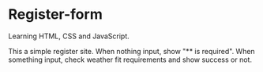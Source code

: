 # Register-form
Learning HTML, CSS and JavaScript.

This a simple register site. When nothing input, show "** is required". When something input, check weather fit requirements and show success or not.
